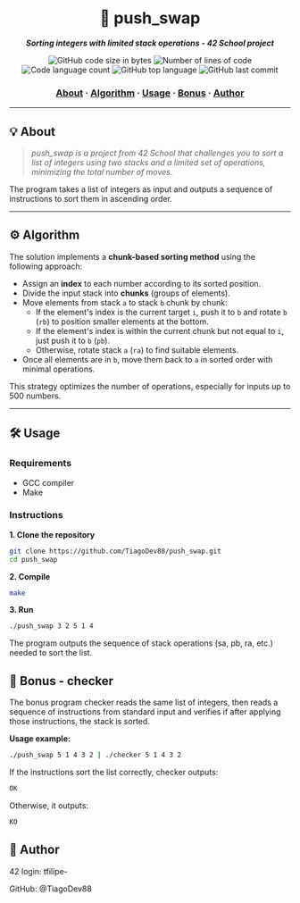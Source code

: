 <h1 align="center">
	🚀 push_swap
</h1>

<p align="center">
	<b><i>Sorting integers with limited stack operations - 42 School project</i></b><br>
</p>

<p align="center">
	<img alt="GitHub code size in bytes" src="https://img.shields.io/github/languages/code-size/TiagoDev88/push_swap?color=lightblue" />
	<img alt="Number of lines of code" src="https://img.shields.io/tokei/lines/github/TiagoDev88/push_swap?color=critical" />
	<img alt="Code language count" src="https://img.shields.io/github/languages/count/TiagoDev88/push_swap?color=yellow" />
	<img alt="GitHub top language" src="https://img.shields.io/github/languages/top/TiagoDev88/push_swap?color=blue" />
	<img alt="GitHub last commit" src="https://img.shields.io/github/last-commit/TiagoDev88/push_swap?color=green" />
</p>

<h3 align="center">
	<a href="#about">About</a>
	<span> · </span>
	<a href="#algorithm">Algorithm</a>
	<span> · </span>
	<a href="#usage">Usage</a>
	<span> · </span>
	<a href="#bonus">Bonus</a>
	<span> · </span>
	<a href="#author">Author</a>
</h3>

---

## 💡 About

> _push_swap is a project from 42 School that challenges you to sort a list of integers using two stacks and a limited set of operations, minimizing the total number of moves._

The program takes a list of integers as input and outputs a sequence of instructions to sort them in ascending order.

---

## ⚙️ Algorithm

The solution implements a **chunk-based sorting method** using the following approach:

- Assign an **index** to each number according to its sorted position.
- Divide the input stack into **chunks** (groups of elements).
- Move elements from stack `a` to stack `b` chunk by chunk:
  - If the element's index is the current target `i`, push it to `b` and rotate `b` (`rb`) to position smaller elements at the bottom.
  - If the element's index is within the current chunk but not equal to `i`, just push it to `b` (`pb`).
  - Otherwise, rotate stack `a` (`ra`) to find suitable elements.
- Once all elements are in `b`, move them back to `a` in sorted order with minimal operations.

This strategy optimizes the number of operations, especially for inputs up to 500 numbers.

---

## 🛠️ Usage

### Requirements

- GCC compiler
- Make

### Instructions

**1. Clone the repository**

```bash
git clone https://github.com/TiagoDev88/push_swap.git
cd push_swap
```

**2. Compile**
```bash
make
```

**3. Run**
```bash
./push_swap 3 2 5 1 4
```
The program outputs the sequence of stack operations (sa, pb, ra, etc.) needed to sort the list.

## 🎁 Bonus - checker

The bonus program checker reads the same list of integers, then reads a sequence of instructions from standard input and verifies if after applying those instructions, the stack is sorted.

**Usage example:**
```bash
./push_swap 5 1 4 3 2 | ./checker 5 1 4 3 2
```
If the instructions sort the list correctly, checker outputs:

```bash
OK
```

Otherwise, it outputs:

```bash
KO
```

## 👤 Author
42 login: tfilipe-

GitHub: @TiagoDev88